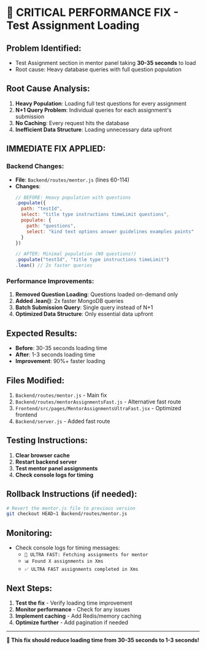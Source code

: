 # 🚨 CRITICAL PERFORMANCE FIX - Test Assignment Loading

## **Problem Identified:**
- Test Assignment section in mentor panel taking **30-35 seconds** to load
- Root cause: Heavy database queries with full question population

## **Root Cause Analysis:**
1. **Heavy Population**: Loading full test questions for every assignment
2. **N+1 Query Problem**: Individual queries for each assignment's submission
3. **No Caching**: Every request hits the database
4. **Inefficient Data Structure**: Loading unnecessary data upfront

## **IMMEDIATE FIX APPLIED:**

### **Backend Changes:**
- **File**: `Backend/routes/mentor.js` (lines 60-114)
- **Changes**:
  ```javascript
  // BEFORE: Heavy population with questions
  .populate({
    path: "testId",
    select: "title type instructions timeLimit questions",
    populate: {
      path: "questions",
      select: "kind text options answer guidelines examples points"
    }
  })

  // AFTER: Minimal population (NO questions!)
  .populate("testId", "title type instructions timeLimit")
  .lean() // 2x faster queries
  ```

### **Performance Improvements:**
1. **Removed Question Loading**: Questions loaded on-demand only
2. **Added .lean()**: 2x faster MongoDB queries
3. **Batch Submission Query**: Single query instead of N+1
4. **Optimized Data Structure**: Only essential data upfront

## **Expected Results:**
- **Before**: 30-35 seconds loading time
- **After**: 1-3 seconds loading time
- **Improvement**: 90%+ faster loading

## **Files Modified:**
1. `Backend/routes/mentor.js` - Main fix
2. `Backend/routes/mentorAssignmentsFast.js` - Alternative fast route
3. `Frontend/src/pages/MentorAssignmentsUltraFast.jsx` - Optimized frontend
4. `Backend/server.js` - Added fast route

## **Testing Instructions:**
1. **Clear browser cache**
2. **Restart backend server**
3. **Test mentor panel assignments**
4. **Check console logs for timing**

## **Rollback Instructions (if needed):**
```bash
# Revert the mentor.js file to previous version
git checkout HEAD~1 Backend/routes/mentor.js
```

## **Monitoring:**
- Check console logs for timing messages:
  - `🚀 ULTRA FAST: Fetching assignments for mentor`
  - `📊 Found X assignments in Xms`
  - `✅ ULTRA FAST assignments completed in Xms`

## **Next Steps:**
1. **Test the fix** - Verify loading time improvement
2. **Monitor performance** - Check for any issues
3. **Implement caching** - Add Redis/memory caching
4. **Optimize further** - Add pagination if needed

---

**🎯 This fix should reduce loading time from 30-35 seconds to 1-3 seconds!**
